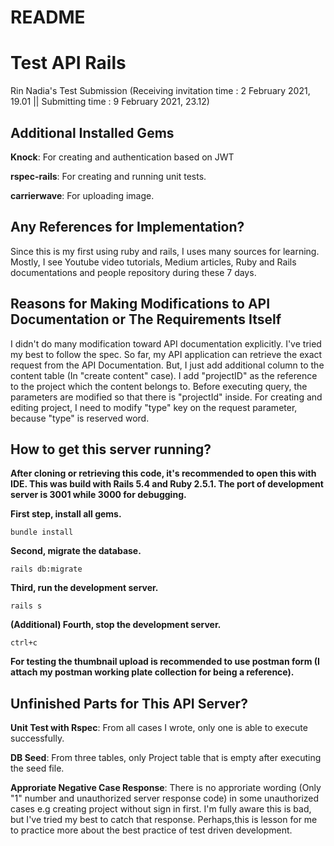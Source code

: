 # README

# Test API Rails
Rin Nadia's Test Submission (Receiving invitation time : 2 February 2021, 19.01  || Submitting time : 9 February 2021, 23.12)

## Additional Installed Gems
**Knock**:
For creating and authentication based on JWT

**rspec-rails**:
For creating and running unit tests.

**carrierwave**:
For uploading image.

## Any References for Implementation?
Since this is my first using ruby and rails, I uses many sources for learning. Mostly, I see Youtube video tutorials, Medium articles, Ruby and Rails documentations and people repository during these 7 days.

## Reasons for Making Modifications to API Documentation or The Requirements Itself

I didn't do many modification toward API documentation explicitly. I've tried my best to follow the spec. So far, my API application can retrieve the exact request from the API Documentation. But, I just add additional column to the content table (In "create content" case). I add "projectID" as the reference to the project which the content belongs to. Before executing query, the parameters are modified so that there is "projectId" inside. For creating and editing project, I need to modify "type" key on the request parameter, because "type" is reserved word. 

## How to get this server running?
**After cloning or retrieving this code, it's recommended to open this with IDE. This was build with Rails 5.4 and Ruby 2.5.1. The port of development server is 3001 while 3000 for debugging.**

**First step, install all gems.**

```console
bundle install
```
**Second, migrate the database.**

```console
rails db:migrate
```

**Third, run the development server.**

```console
rails s
```
**(Additional) Fourth, stop the development server.**

```console
ctrl+c
```
**For testing the thumbnail upload is recommended to use postman form (I attach my postman working plate collection for being a reference).**

## Unfinished Parts for This API Server?
**Unit Test with Rspec**:
From all cases I wrote, only one is able to execute successfully. 

**DB Seed**:
From three tables, only Project table that is empty after executing the seed file. 

**Approriate Negative Case Response**:
There is no approriate wording (Only "1" number and unauthorized server response code) in some unauthorized cases e.g creating project without sign in first. I'm fully aware this is bad, but I've tried my best to catch that response. Perhaps,this is lesson for me to practice more about the best practice of test driven development.  

